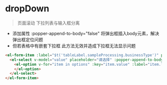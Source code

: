 <!--
 * @Descripttion: 
 * @version: 
 * @Author: yanan.zhao
 * @Date: 2019-10-24 18:08:04
 * @LastEditors: yanan.zhao
 * @LastEditTime: 2020-08-17 11:01:48
-->
# dropDown

>页面滚动 下拉列表与输入框分离

- 添加属性 :popper-append-to-body="false" 将弹出框插入body元素，解决弹出框定位问题
- 但若表格中有嵌套下拉框 此方法无效并造成下拉框无法显示问题

```html
<el-form-item :label="$t('tableLabel.sampleProcessing.businessType')" prop="busType">
  <el-select v-model="value" placeholder="请选择" :popper-append-to-body="false">
    <el-option v-for="item in options" :key="item.value" :label="item.label" :value="item.value">
    </el-option>
  </el-select>
</el-form-item>
```
